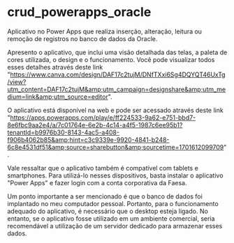 # crud_powerapps_oracle
Aplicativo no Power Apps que realiza inserção, alteração, leitura ou remoção de registros no banco de dados da Oracle.

Apresento o aplicativo, que inclui uma visão detalhada das telas, a paleta de cores utilizada, o design e o funcionamento. Você pode visualizar todos esses detalhes através deste link "https://www.canva.com/design/DAF17c2tujM/DNfTXxi6Sg4DQYQT46UxTg/view?utm_content=DAF17c2tujM&amp;utm_campaign=designshare&amp;utm_medium=link&amp;utm_source=editor".

O aplicativo está disponível na web e pode ser acessado através deste link "https://apps.powerapps.com/play/e/ff224533-9a62-e751-bbd7-8e6fbc9aa2e4/a/7c01764e-6e2b-4c14-a4f5-1987c6ee95b1?tenantId=b9976b30-8143-4ac5-a408-f906b4062b85&amp;hint=c3c9339e-9920-4841-b248-6c8e4531df51&amp;source=sharebutton&amp;sourcetime=1701612099709".

Vale ressaltar que o aplicativo também é compatível com tablets e smartphones. Para utilizá-lo nesses dispositivos, basta instalar o aplicativo "Power Apps" e fazer login com a conta corporativa da Faesa.

Um ponto importante a ser mencionado é que o banco de dados foi implantado no meu computador pessoal. Portanto, para o funcionamento adequado do aplicativo, é necessário que o desktop esteja ligado. No entanto, se o aplicativo fosse utilizado em um ambiente comercial, seria recomendável a utilização de um servidor dedicado para armazenar esses dados.
